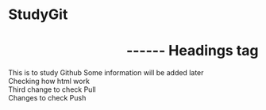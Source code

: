 # StudyGit
<head>
<H1 DIR=RTL > Headings tag ------</H1>
</head>
<body>
This is to study Github
Some information will be added later 
<br> Checking how html work
<br>Third change to check Pull
<br> Changes to check Push
<MARQUEE  DIRECTION=up BEHAVIOR=scroll SCROLLAMOUNT=10 SCROLLDELAY=200> 
  1 This is a scrolling marquee!</MARQUEE>
  </body>
